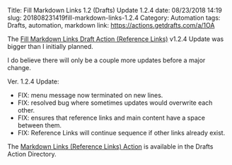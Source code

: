 Title: Fill Markdown Links 1.2 (Drafts) Update 1.2.4
date: 08/23/2018 14:19
slug: 201808231419fill-markdown-links-1.2.4
Category: Automation
tags: Drafts, automation, markdown
link: https://actions.getdrafts.com/a/1OA

The [Fill Markdown Links Draft Action (Reference Links)][1] v1.2.4 Update was bigger than I initially planned. 

I do believe there will only be a couple more updates before a major change. 

Ver. 1.2.4 Update:

- FIX: menu message now terminated on new lines. 
- FIX: resolved bug where sometimes updates would overwrite each other. 
- FIX: ensures that reference links and main content have a space between them. 
- FIX: Reference Links will continue sequence if other links already exist. 

The [Markdown Links (Reference Links) Action][1] is available in the Drafts Action Directory. 

[1]: https://actions.getdrafts.com/a/1OA ""